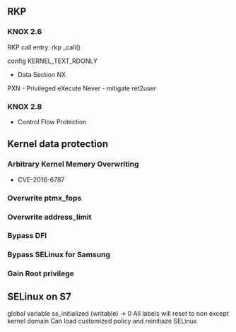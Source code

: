 ## RKP
### KNOX 2.6
RKP call entry: rkp _call()

config KERNEL_TEXT_RDONLY
 - Data Section NX

PXN - Privileged eXecute Never - mitigate ret2user

### KNOX 2.8
 * Control Flow Protection
 
## Kernel data protection

### Arbitrary Kernel Memory Overwriting 
* CVE-2016-6787

### Overwrite ptmx_fops 
### Overwrite address_limit 
### Bypass DFI 
### Bypass SELinux for Samsung 
### Gain Root privilege

## SELinux on S7
global variable ss_initialized (writable) -> 0
    All labels will reset to non except kernel domain
Can load customized policy and reinitiaze SELinux

